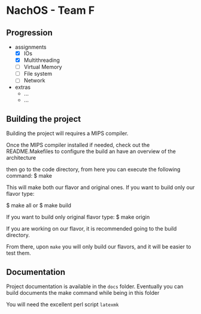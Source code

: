 NachOS - Team F
=================

Progression
-----------
- assignments
  - [x] IOs
  - [x] Multithreading
  - [ ] Virtual Memory
  - [ ] File system
  - [ ] Network
- extras
  - ...
  - ...

Building the project
-----------------

Building the project will requires a MIPS compiler.

Once the MIPS compiler installed if needed, check out the README.Makefiles
to configure the build an have an overview of the architecture

then go to the code directory, from here you can execute the following command:
$ make

This will make both our flavor and original ones.
If you want to build only our flavor type:

$ make all
or
$ make build

If you want to build only original flavor type:
$ make origin

If you are working on our flavor, it is recommended going to the build directory.

From there, upon `make` you will only build our flavors, and it will be easier to
test them.

Documentation
-------------

Project documentation is available in the `docs` folder.
Eventually you can build documents the make command
while being in this folder

You will need the excellent perl script `latexmk`